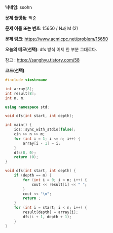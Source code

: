 **닉네임**: ssohn

**문제 플랫폼**: 백준

**문제 이름 또는 번호**: 15650 / N과 M (2)

**문제 링크**: https://www.acmicpc.net/problem/15650

**오늘의 메모(선택)**: dfs 방식 어제 한 부분 그대로다.

참고 : https://sanghyu.tistory.com/58

**코드(선택)**:

```c++
#include <iostream>

int array[8];
int result[8];
int n, m;

using namespace std;

void dfs(int start, int depth);

int main() {
	ios::sync_with_stdio(false);
	cin >> n >> m;
	for (int i = 1; i <= n; i++) {
		array[i - 1] = i;
	}
	dfs(0, 0);
	return (0);
}

void dfs(int start, int depth) {
	if (depth == m) {
		for (int i = 0; i < m; i++) {
			cout << result[i] << " ";
		}
		cout << "\n";
		return ;
	}
	for (int i = start; i < n; i++) {
		result[depth] = array[i];
		dfs(i + 1, depth + 1);
	}
}
```
